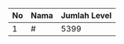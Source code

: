 | No | Nama            | Jumlah Level |
|----|-----------------|--------------|
| 1  | #    |    5399        |
